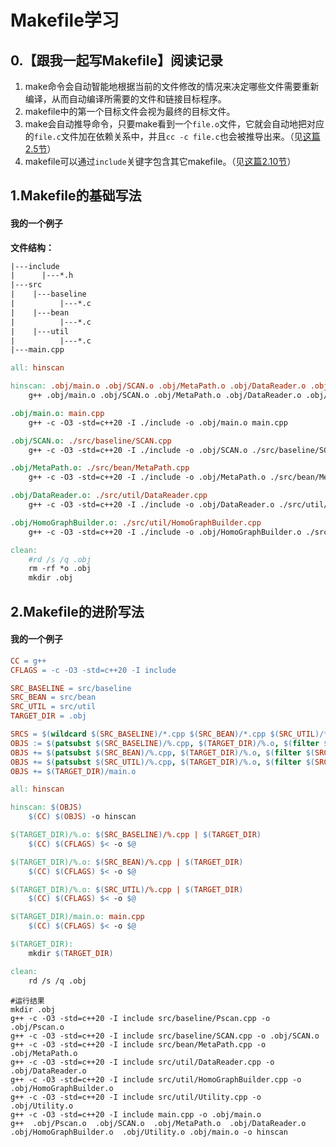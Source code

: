 # Makefile学习

## 0.【跟我一起写Makefile】阅读记录

1. make命令会自动智能地根据当前的文件修改的情况来决定哪些文件需要重新编译，从而自动编译所需要的文件和链接目标程序。
2. makefile中的第一个目标文件会视为最终的目标文件。
3. make会自动推导命令，只要make看到一个`file.o`文件，它就会自动地把对应的`file.c`文件加在依赖关系中，并且`cc -c file.c`也会被推导出来。（见[这篇2.5节](..\98.书籍资料\001.跟我一起写Makefile\chapter-02-Makefile介绍.md)）
4. makefile可以通过`include`关键字包含其它makefile。（见[这篇2.10节](..\98.书籍资料\001.跟我一起写Makefile\chapter-02-Makefile介绍.md)）



## 1.Makefile的基础写法

#### 我的一个例子

**文件结构：**

```txt
|---include
|	   |---*.h
|---src
|    |---baseline
|          |---*.c
|    |---bean
|          |---*.c
|	 |---util
|          |---*.c
|---main.cpp
```



```makefile
all: hinscan

hinscan: .obj/main.o .obj/SCAN.o .obj/MetaPath.o .obj/DataReader.o .obj/HomoGraphBuilder.o
	g++ .obj/main.o .obj/SCAN.o .obj/MetaPath.o .obj/DataReader.o .obj/HomoGraphBuilder.o -o hinscan

.obj/main.o: main.cpp
	g++ -c -O3 -std=c++20 -I ./include -o .obj/main.o main.cpp

.obj/SCAN.o: ./src/baseline/SCAN.cpp
	g++ -c -O3 -std=c++20 -I ./include -o .obj/SCAN.o ./src/baseline/SCAN.cpp

.obj/MetaPath.o: ./src/bean/MetaPath.cpp
	g++ -c -O3 -std=c++20 -I ./include -o .obj/MetaPath.o ./src/bean/MetaPath.cpp

.obj/DataReader.o: ./src/util/DataReader.cpp
	g++ -c -O3 -std=c++20 -I ./include -o .obj/DataReader.o ./src/util/DataReader.cpp

.obj/HomoGraphBuilder.o: ./src/util/HomoGraphBuilder.cpp
	g++ -c -O3 -std=c++20 -I ./include -o .obj/HomoGraphBuilder.o ./src/util/HomoGraphBuilder.cpp

clean:
	#rd /s /q .obj
	rm -rf *o .obj
	mkdir .obj
```



## 2.Makefile的进阶写法

#### 我的一个例子

```makefile
CC = g++
CFLAGS = -c -O3 -std=c++20 -I include

SRC_BASELINE = src/baseline
SRC_BEAN = src/bean
SRC_UTIL = src/util
TARGET_DIR = .obj

SRCS = $(wildcard $(SRC_BASELINE)/*.cpp $(SRC_BEAN)/*.cpp $(SRC_UTIL)/*.cpp)
OBJS := $(patsubst $(SRC_BASELINE)/%.cpp, $(TARGET_DIR)/%.o, $(filter $(SRC_BASELINE)/%.cpp, $(SRCS)))
OBJS += $(patsubst $(SRC_BEAN)/%.cpp, $(TARGET_DIR)/%.o, $(filter $(SRC_BEAN)/%.cpp, $(SRCS)))
OBJS += $(patsubst $(SRC_UTIL)/%.cpp, $(TARGET_DIR)/%.o, $(filter $(SRC_UTIL)/%.cpp, $(SRCS)))
OBJS += $(TARGET_DIR)/main.o

all: hinscan

hinscan: $(OBJS)
	$(CC) $(OBJS) -o hinscan

$(TARGET_DIR)/%.o: $(SRC_BASELINE)/%.cpp | $(TARGET_DIR)
	$(CC) $(CFLAGS) $< -o $@

$(TARGET_DIR)/%.o: $(SRC_BEAN)/%.cpp | $(TARGET_DIR)
	$(CC) $(CFLAGS) $< -o $@

$(TARGET_DIR)/%.o: $(SRC_UTIL)/%.cpp | $(TARGET_DIR)
	$(CC) $(CFLAGS) $< -o $@

$(TARGET_DIR)/main.o: main.cpp
	$(CC) $(CFLAGS) $< -o $@

$(TARGET_DIR):
	mkdir $(TARGET_DIR)

clean:
	rd /s /q .obj
```

```bas
#运行结果
mkdir .obj
g++ -c -O3 -std=c++20 -I include src/baseline/Pscan.cpp -o .obj/Pscan.o
g++ -c -O3 -std=c++20 -I include src/baseline/SCAN.cpp -o .obj/SCAN.o
g++ -c -O3 -std=c++20 -I include src/bean/MetaPath.cpp -o .obj/MetaPath.o
g++ -c -O3 -std=c++20 -I include src/util/DataReader.cpp -o .obj/DataReader.o
g++ -c -O3 -std=c++20 -I include src/util/HomoGraphBuilder.cpp -o .obj/HomoGraphBuilder.o
g++ -c -O3 -std=c++20 -I include src/util/Utility.cpp -o .obj/Utility.o
g++ -c -O3 -std=c++20 -I include main.cpp -o .obj/main.o
g++  .obj/Pscan.o  .obj/SCAN.o  .obj/MetaPath.o  .obj/DataReader.o  .obj/HomoGraphBuilder.o  .obj/Utility.o .obj/main.o -o hinscan
```


